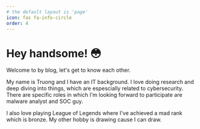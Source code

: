 ```yaml
---
# the default layout is 'page'
icon: fas fa-info-circle
order: 4
---
```


# Hey handsome! :flushed:
Welcome to by blog, let's get to know each other.

My name is Truong and I have an IT background. I love doing research and deep diving into things, which are espescially related to cybersecurity. There are specific roles in which I'm looking forward to participate are malware analyst and SOC guy. 

I also love playing League of Legends where I've achieved a mad rank which is bronze. My other hobby is drawing cause I can draw.
